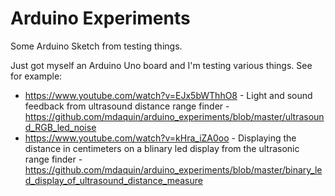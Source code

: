 # Arduino Experiments
Some Arduino Sketch from testing things.

Just got myself an Arduino Uno board and I'm testing various things.
See for example:
   - https://www.youtube.com/watch?v=EJx5bWThhO8 - Light and sound feedback from ultrasound distance range finder - https://github.com/mdaquin/arduino_experiments/blob/master/ultrasound_RGB_led_noise
   - https://www.youtube.com/watch?v=kHra_iZA0oo - Displaying the distance in centimeters on a blinary led display from the ultrasonic range finder - https://github.com/mdaquin/arduino_experiments/blob/master/binary_led_display_of_ultrasound_distance_measure 
